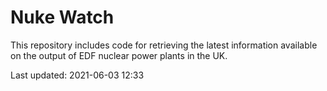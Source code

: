 # Nuke Watch

This repository includes code for retrieving the latest information available on the output of EDF nuclear power plants in the UK.

Last updated: 2021-06-03 12:33